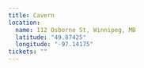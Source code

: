 ```yaml
---
title: Cavern
location:
  name: 112 Osborne St, Winnipeg, MB
  latitude: "49.87425"
  longitude: "-97.14175"
tickets: ""
---
```

